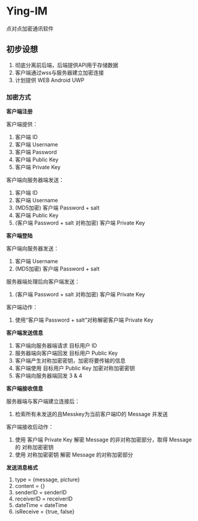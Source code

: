 # Ying-IM
点对点加密通讯软件

## 初步设想

1. 彻底分离前后端，后端提供API用于存储数据  
2. 客户端通过wss与服务器建立加密连接  
3. 计划提供 WEB Android UWP  

### 加密方式

**客户端注册**  

客户端提供：  
1. 客户端 ID  
2. 客户端 Username  
3. 客户端 Password  
4. 客户端 Public Key  
5. 客户端 Private Key  

客户端向服务器端发送：  
1. 客户端 ID  
2. 客户端 Username  
3. (MD5加密) 客户端 Password + salt  
4. 客户端 Public Key  
5. (客户端 Password + salt 对称加密) 客户端 Private Key  

**客户端登陆**  

客户端向服务器发送：  
1. 客户端 Username  
2. (MD5加密) 客户端 Password + salt  

服务器端处理后向客户端发送：  
1. (客户端 Password + salt 对称加密) 客户端 Private Key  

客户端动作：  
1. 使用“客户端 Password + salt”对称解密客户端 Private Key  

**客户端发送信息**  

1. 客户端向服务器端请求 目标用户 ID  
2. 服务器端向客户端回发 目标用户 Public Key  
3. 客户端产生对称加密密钥，加密将要传输的信息  
4. 客户端使用 目标用户 Public Key 加密对称加密密钥  
5. 客户端向服务器端回发 3 & 4  

**客户端接收信息**  

服务器端与客户端建立连接后：  
1. 检索所有未发送的且Messkey为当前客户端ID的 Message 并发送  

客户端接收后动作：  
1. 使用 客户端 Private Key 解密 Message 的非对称加密部分，取得 Message 的 对称加密密钥  
2. 使用 对称加密密钥 解密 Message 的对称加密部分  

**发送消息格式**
1. type = {message, picture}
2. content = {}
3. senderID = senderID
4. receiverID = receiverID
5. dateTime = dateTime
6. isReceive = {true, false}